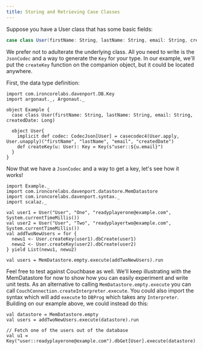 ```yaml
---
title: Storing and Retrieving Case Classes
---
```


Suppose you have a User class that has some basic fields:

```scala
case class User(firstName: String, lastName: String, email: String, createdDate: Long)
```

We prefer not to adulterate the underlying class. All you need to write is the `JsonCodec` and a way to generate the `Key` for your type. In our example, we'll put the `createKey` function on the companion object, but it could be located anywhere.

First, the data type definition:

```tut:silent
import com.ironcorelabs.davenport.DB.Key
import argonaut._, Argonaut._

object Example {
  case class User(firstName: String, lastName: String, email: String, createdDate: Long)
  
  object User{
    implicit def codec: CodecJson[User] = casecodec4(User.apply, User.unapply)("firstName", "lastName", "email", "createdDate")
    def createKey(u: User): Key = Key(s"user::${u.email}")
  }
}
```

Now that we have a `JsonCodec` and a way to get a key, let's see how it works!

```tut
import Example._
import com.ironcorelabs.davenport.datastore.MemDatastore
import com.ironcorelabs.davenport.syntax._
import scalaz._

val user1 = User("User", "One", "readyplayerone@example.com", System.currentTimeMillis())
val user2 = User("User", "Two", "readyplayertwo@example.com", System.currentTimeMillis())
val addTwoNewUsers = for {
  newu1 <- User.createKey(user1).dbCreate(user1)
  newu2 <- User.createKey(user2).dbCreate(user2)
} yield List(newu1, newu2)

val users = MemDatastore.empty.execute(addTwoNewUsers).run
```

Feel free to test against Couchbase as well.  We'll keep illustrating with the MemDatastore for now to show how you can easily experiment and write unit tests.  As an alternative to calling `MemDatastore.empty.execute` you can call `CouchConnection.createInterpreter.execute`.  You could also import the syntax which will add `execute` to `DBProg` which takes any `Interpreter`. Building on our example above, we could instead do this:

```tut
val datastore = MemDatastore.empty
val users = addTwoNewUsers.execute(datastore).run

// Fetch one of the users out of the database
val u1 = Key("user::readyplayerone@example.com").dbGet[User].execute(datastore).run
```
